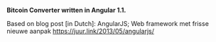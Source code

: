**Bitcoin Converter written in Angular 1.1.**

Based on blog post [in Dutch]:
AngularJS; Web framework met frisse nieuwe aanpak
https://juur.link/2013/05/angularjs/
